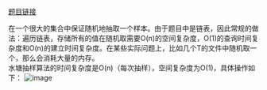 [题目链接](https://leetcode-cn.com/problems/linked-list-random-node/)  

在一个很大的集合中保证随机地抽取一个样本。由于题目中是链表，因此常规的做法：遍历链表，存储所有的值在随机取需要O(n)的空间复杂度，O(1)的查询时间复杂度和O(n)的建立时间复杂度。在某些实际问题上，比如几个T的文件中随机取一个，那么会消耗大量的内存。  
水塘抽样算法的时间复杂度是O(n)（每次抽样），空间复杂度为O(1)，具体操作如下：
![image](https://user-images.githubusercontent.com/74122331/151315488-81cf24f6-5ca1-4db0-9d71-0e3612d575d9.png)
